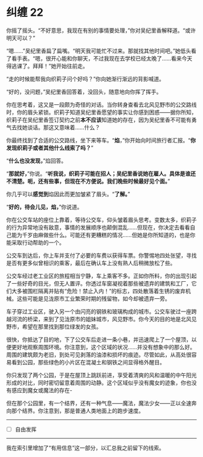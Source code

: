 # 纠缠 22

你摇了摇头。“不好意思，我现在有别的事情要处理，”你对吴纪里香解释道。“或许明天可以？”

“嗯……”吴纪里香扁了扁嘴。“明天我可能忙不过来。那就找其他时间吧。”她低头看了看手表。“嗯，很开心能和你聊天，不过我现在去学校已经太晚了……看来今天得逃课了。拜拜！”她开始往前走。

“走的时候能帮我向织莉子问个好吗？”你向她渐行渐远的背影喊道。

“好的，没问题，”吴纪里香回答着，没回头，随意地向你挥了挥手。

你在思考着，这又是一段颇为奇怪的对话。当你转身查看去北风见野市的公交路线时，你的眉头紧锁。织莉子知道吴纪里香愿望的事实让你感到困惑——据你所知，织莉子在吴纪里香签订契约之前**本不应该**知道她的存在，因为吴纪里香不可能有勇气去找她谈话。那这又意味着……什么？

你最终找到了合适的公交路线，坐下来等车。“**焰**，”你开始向时间旅行者汇报。“**你发现织莉子或者其他什么线索了吗？**”

“**什么也没发现，**”焰回答。

“**那就好，**”你说。“**听我说，织莉子可能在招人；吴纪里香说她在雇人。具体是谁还不清楚。呃，还有些事，但现在不方便说。我们晚些时候最好见个面。**”

你几乎可以**感觉到**焰因此而更加皱紧了眉头。“**了解。**”

“**好的，待会儿见，焰，**”你说道。

你在公交车站的座位上靠着，等待公交车，仰头皱着眉头思考。变数太多，织莉子的行为异常地没有敌意，事情的发展顺序也颠倒混乱……但现在，你决定去看看自己能为千岁由麻做些什么。可能还有更糟糕的情况……但她是你所知道的，也是你能采取行动帮助的一个。

公交车到达后，你上车并支付了必要的车费以获得车票。你警惕地四处张望，寻找是否有更多似曾相识的乘客，最后在确认车上没有熟人后稍微放松了些。

公交车经过老工业区的旅程相当宁静，车上乘客不多。正如你所料，你的出现引起了一些好奇的目光，但无人置评。你透过车窗凝视着那些被遗弃的建筑和工厂，它们大多被围栏隔离并贴有“危险！禁止入内！”的标志，四处散落着生锈的废弃机械。这些可能是见泷原市工业繁荣时期的残留物，如今却被遗弃一旁。

车子穿过工业区，驶入另一个由闪亮的钢铁和玻璃构成的城市。公交车驶过一座跨越河流的桥梁，来到了见泷原市的姐妹城市，风见野市。你今天的目的地是北风见野市，希望在那里找到那位绿发的女孩。

很快，你抵达了目的地，下了公交车后走进一条小巷，并迅速爬上了一个屋顶，以便更好地观察周围环境。你注意到，这个区域的状况……并没有想象中的那么好。周围的建筑颇为老旧，到处可见剥落的油漆和损坏的痕迹。尽管如此，从高处很容易看到公园，那些绿色的小片区在混凝土和钢铁之间显得格外醒目。

你只发现了两个公园，于是在屋顶上跳跃前进，享受着清爽的风和温暖的中午阳光形成的对比，同时密切留意着周围的动静。这个区域似乎没有魔女的迹象，你也没有感应到魔女或魔法的存在-

但在那个公园里，有一个结界，还有一种气息——魔法，魔法少女——正以全速奔向那个结界。你注意到，那是普通人类地面上的跑步速度。

---

- [ ] 自由发挥

---

我在索引里增加了“有用信息”这一部分，以汇总我之前留下的线索。
